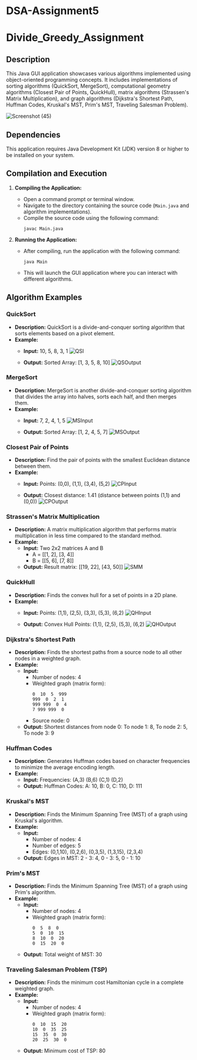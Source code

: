 ﻿# DSA-Assignment5
# Divide_Greedy_Assignment

## Description
This Java GUI application showcases various algorithms implemented using object-oriented programming concepts. It includes implementations of sorting algorithms (QuickSort, MergeSort), computational geometry algorithms (Closest Pair of Points, QuickHull), matrix algorithms (Strassen's Matrix Multiplication), and graph algorithms (Dijkstra's Shortest Path, Huffman Codes, Kruskal's MST, Prim's MST, Traveling Salesman Problem).

![Screenshot (45)](https://github.com/user-attachments/assets/641b39ec-ef4d-442d-a330-8884fc09464c)

## Dependencies
This application requires Java Development Kit (JDK) version 8 or higher to be installed on your system.

## Compilation and Execution
1. **Compiling the Application:**
   - Open a command prompt or terminal window.
   - Navigate to the directory containing the source code (`Main.java` and algorithm implementations).
   - Compile the source code using the following command:
     ```
     javac Main.java
     ```

2. **Running the Application:**
   - After compiling, run the application with the following command:
     ```
     java Main
     ```
   - This will launch the GUI application where you can interact with different algorithms.

## Algorithm Examples

### QuickSort
- **Description:** QuickSort is a divide-and-conquer sorting algorithm that sorts elements based on a pivot element.
- **Example:**
  - **Input:** 10, 5, 8, 3, 1  ![QSI](https://github.com/user-attachments/assets/77132f9f-e529-42ab-8b34-f15a3ea09e42)

  - **Output:** Sorted Array: [1, 3, 5, 8, 10]   ![QSOutput](https://github.com/user-attachments/assets/0b92cd38-2932-4503-b753-be2f08f435ba)


### MergeSort
- **Description:** MergeSort is another divide-and-conquer sorting algorithm that divides the array into halves, sorts each half, and then merges them.
- **Example:**
  - **Input:** 7, 2, 4, 1, 5  ![MSInput](https://github.com/user-attachments/assets/54423632-4f27-4bb9-a2d4-cd43b3143376)

  - **Output:** Sorted Array: [1, 2, 4, 5, 7]  ![MSOutput](https://github.com/user-attachments/assets/0b57e12a-c2ac-47d0-8e76-e896d785396e)


### Closest Pair of Points
- **Description:** Find the pair of points with the smallest Euclidean distance between them.
- **Example:**
  - **Input:** Points: (0,0), (1,1), (3,4), (5,2)  ![CPInput](https://github.com/user-attachments/assets/2cb0e2aa-8804-4c4b-b3fc-ef9d430d47c0)

  - **Output:** Closest distance: 1.41 (distance between points (1,1) and (0,0))  ![CPOutput](https://github.com/user-attachments/assets/733d09c7-c781-46e3-a404-5c093dd97220)

### Strassen's Matrix Multiplication
- **Description:** A matrix multiplication algorithm that performs matrix multiplication in less time compared to the standard method.
- **Example:**
  - **Input:** Two 2x2 matrices A and B
    - A = [[1, 2], [3, 4]]
    - B = [[5, 6], [7, 8]]
  - **Output:** Result matrix: [[19, 22], [43, 50]]  ![SMM](https://github.com/user-attachments/assets/c3ed2ef2-7085-42ab-b4d4-65803505be08)

### QuickHull
- **Description:** Finds the convex hull for a set of points in a 2D plane.
- **Example:**
  - **Input:** Points: (1,1), (2,5), (3,3), (5,3), (6,2)  ![QHInput](https://github.com/user-attachments/assets/4107b4b4-3651-4e9d-a8b6-f7c62ddc59d8)

  - **Output:** Convex Hull Points: (1,1), (2,5), (5,3), (6,2)  ![QHOutput](https://github.com/user-attachments/assets/b7bdfca0-c18b-40f1-aadb-b604963e3789)


### Dijkstra's Shortest Path
- **Description:** Finds the shortest paths from a source node to all other nodes in a weighted graph.
- **Example:**
  - **Input:**
    - Number of nodes: 4
    - Weighted graph (matrix form):
      ```
      0  10  5  999
      999  0  2  1
      999 999  0  4
      7 999 999  0
      ```
    - Source node: 0
  - **Output:** Shortest distances from node 0: To node 1: 8, To node 2: 5, To node 3: 9

### Huffman Codes
- **Description:** Generates Huffman codes based on character frequencies to minimize the average encoding length.
- **Example:**
  - **Input:** Frequencies: (A,3) (B,6) (C,1) (D,2)
  - **Output:** Huffman Codes: A: 10, B: 0, C: 110, D: 111

### Kruskal's MST
- **Description:** Finds the Minimum Spanning Tree (MST) of a graph using Kruskal's algorithm.
- **Example:**
  - **Input:**
    - Number of nodes: 4
    - Number of edges: 5
    - Edges: (0,1,10), (0,2,6), (0,3,5), (1,3,15), (2,3,4)
  - **Output:** Edges in MST: 2 - 3: 4, 0 - 3: 5, 0 - 1: 10

### Prim's MST
- **Description:** Finds the Minimum Spanning Tree (MST) of a graph using Prim's algorithm.
- **Example:**
  - **Input:**
    - Number of nodes: 4
    - Weighted graph (matrix form):
      ```
      0  5  8  0
      5  0  10  15
      8  10  0  20
      0  15  20  0
      ```
  - **Output:** Total weight of MST: 30

### Traveling Salesman Problem (TSP)
- **Description:** Finds the minimum cost Hamiltonian cycle in a complete weighted graph.
- **Example:**
  - **Input:**
    - Number of nodes: 4
    - Weighted graph (matrix form):
      ```
      0  10  15  20
      10  0  35  25
      15  35  0  30
      20  25  30  0
      ```
  - **Output:** Minimum cost of TSP: 80

